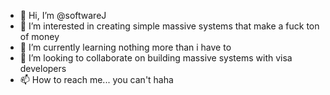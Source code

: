- 👋 Hi, I’m @softwareJ
- 👀 I’m interested in creating simple massive systems that make a fuck ton of money
- 🌱 I’m currently learning nothing more than i have to
- 💞️ I’m looking to collaborate on building massive systems with visa developers
- 📫 How to reach me... you can't haha

<!---
softwareJ/softwareJ is a ✨ special ✨ repository because its `README.md` (this file) appears on your GitHub profile.
You can click the Preview link to take a look at your changes.
--->

